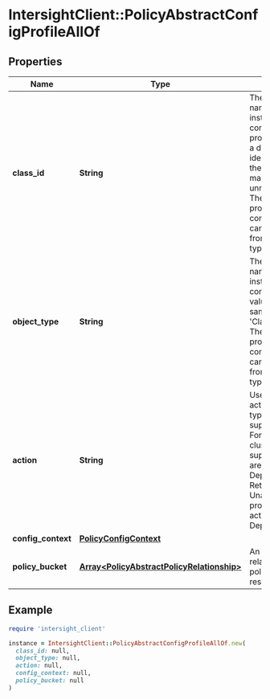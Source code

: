 # IntersightClient::PolicyAbstractConfigProfileAllOf

## Properties

| Name | Type | Description | Notes |
| ---- | ---- | ----------- | ----- |
| **class_id** | **String** | The fully-qualified name of the instantiated, concrete type. This property is used as a discriminator to identify the type of the payload when marshaling and unmarshaling data. The enum values provides the list of concrete types that can be instantiated from this abstract type. |  |
| **object_type** | **String** | The fully-qualified name of the instantiated, concrete type. The value should be the same as the &#39;ClassId&#39; property. The enum values provides the list of concrete types that can be instantiated from this abstract type. |  |
| **action** | **String** | User initiated action. Each profile type has its own supported actions. For HyperFlex cluster profile, the supported actions are -- Validate, Deploy, Continue, Retry, Abort, Unassign For server profile, the support actions are -- Deploy, Unassign. | [optional][default to &#39;No-op&#39;] |
| **config_context** | [**PolicyConfigContext**](PolicyConfigContext.md) |  | [optional] |
| **policy_bucket** | [**Array&lt;PolicyAbstractPolicyRelationship&gt;**](PolicyAbstractPolicyRelationship.md) | An array of relationships to policyAbstractPolicy resources. | [optional] |

## Example

```ruby
require 'intersight_client'

instance = IntersightClient::PolicyAbstractConfigProfileAllOf.new(
  class_id: null,
  object_type: null,
  action: null,
  config_context: null,
  policy_bucket: null
)
```

